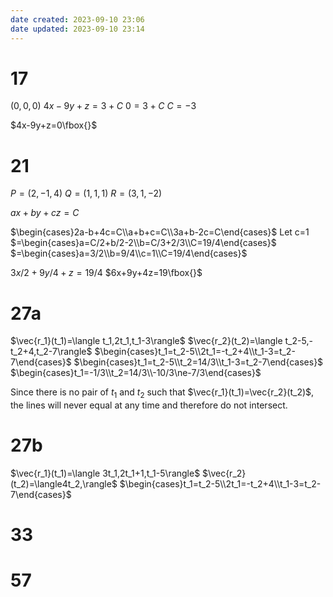 ```yaml
---
date created: 2023-09-10 23:06
date updated: 2023-09-10 23:14
---
```


# 17

$(0,0,0)$
$4x-9y+z=3+C$
$0=3+C$
$C=-3$

$4x-9y+z=0\fbox{}$

# 21

$P=(2,-1,4)$
$Q=(1,1,1)$
$R=(3,1,-2)$

$ax+by+cz=C$

$\begin{cases}2a-b+4c=C\\a+b+c=C\\3a+b-2c=C\end{cases}$
Let c=1
$=\begin{cases}a=C/2+b/2-2\\b=C/3+2/3\\C=19/4\end{cases}$
$=\begin{cases}a=3/2\\b=9/4\\c=1\\C=19/4\end{cases}$

$3x/2+9y/4+z=19/4$
$6x+9y+4z=19\fbox{}$

# 27a

$\vec{r_1}(t_1)=\langle t_1,2t_1,t_1-3\rangle$
$\vec{r_2}(t_2)=\langle t_2-5,-t_2+4,t_2-7\rangle$
$\begin{cases}t_1=t_2-5\\2t_1=-t_2+4\\t_1-3=t_2-7\end{cases}$
$\begin{cases}t_1=t_2-5\\t_2=14/3\\t_1-3=t_2-7\end{cases}$
$\begin{cases}t_1=-1/3\\t_2=14/3\\-10/3\ne-7/3\end{cases}$

Since there is no pair of $t_1$ and $t_2$ such that $\vec{r_1}(t_1)=\vec{r_2}(t_2)$, the lines will never equal at any time and therefore do not intersect.

# 27b

$\vec{r_1}(t_1)=\langle 3t_1,2t_1+1,t_1-5\rangle$
$\vec{r_2}(t_2)=\langle4t_2,\rangle$
$\begin{cases}t_1=t_2-5\\2t_1=-t_2+4\\t_1-3=t_2-7\end{cases}$

# 33

# 57
